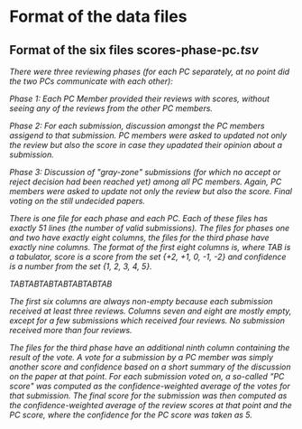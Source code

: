 # Format of the data files

## Format of the six files scores-phase<n>-pc<i>.tsv

There were three reviewing phases (for each PC separately, at no point did the
two PCs communicate with each other):

Phase 1: Each PC Member provided their reviews with scores, without seeing any
of the reviews from the other PC members.

Phase 2: For each submission, discussion amongst the PC members assigend to that
submission. PC members were asked to updated not only the review but also the
score in case they upadated their opinion about a submission.

Phase 3: Discussion of "gray-zone" submissions (for which no accept or reject
decision had been reached yet) among all PC members. Again, PC members were
asked to update not only the review but also the score. Final voting on the
still undecided papers.

There is one file for each phase and each PC. Each of these files has exactly 51
lines (the number of valid submissions). The files for phases one and two have
exactly eight columns, the files for the third phase have exactly nine columns. The
format of the first eight columns is, where TAB is a tabulator, score is a score
from the set {+2, +1, 0, -1, -2} and confidence is a number from the set {1, 2,
3, 4, 5}.

<score>TAB<conf>TAB<score>TAB<conf>TAB<score>TAB<conf>TAB<score>TAB<conf>

The first six columns are always non-empty because each submission received at
least three reviews. Columns seven and eight are mostly empty, except for a few
submissions which received four reviews. No submission received more than four
reviews.

The files for the third phase have an additional ninth column containing the
result of the vote. A vote for a submission by a PC member was simply another
score and confidence based on a short summary of the discussion on the paper
at that point. For each submission voted on, a so-called "PC score" was computed
as the confidence-weighted average of the votes for that submission. The final
score for the submission was then computed as the confidence-weighted average of
the review scores at that point and the PC score, where the confidence for the
PC score was taken as 5.
